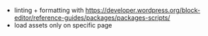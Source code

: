 - linting + formatting with https://developer.wordpress.org/block-editor/reference-guides/packages/packages-scripts/
- load assets only on specific page
